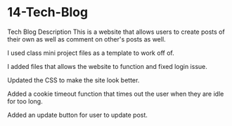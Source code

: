 # 14-Tech-Blog

Tech Blog
Description
This is a website that allows users to create posts of their own as well as comment on other's posts as well.

I used class mini project files as a template to work off of.

I added files that allows the website to function and fixed login issue.

Updated the CSS to make the site look better.

Added a cookie timeout function that times out the user when they are idle for too long.

Added an update button for user to update post.